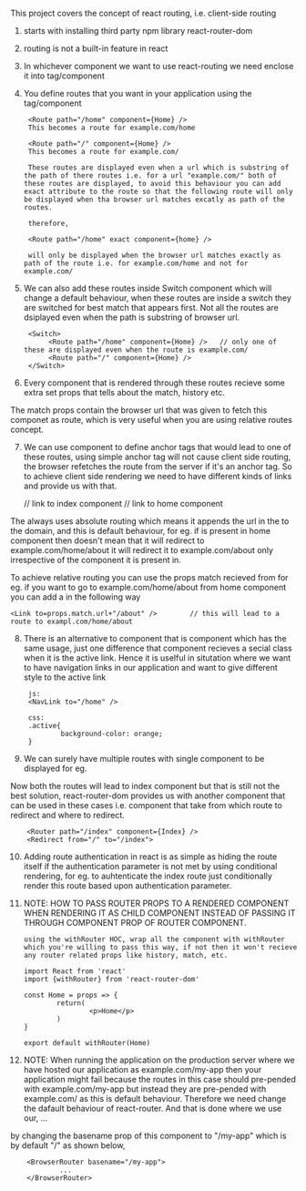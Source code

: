 This project covers the concept of react routing, i.e. client-side routing

1. starts with installing third party npm library react-router-dom
2. routing is not a built-in feature in react
3. In whichever component we want to use react-routing we need enclose it into <BrowserRouter> </BrowserRouter> tag/component 
4. You define routes that you want in your application using the <Route> tag/component
        
        <Route path="/home" component={Home} />
        This becomes a route for example.com/home

        <Route path="/" component={Home} />
        This becomes a route for example.com/

        These routes are displayed even when a url which is substring of the path of there routes i.e. for a url "example.com/" both of these routes are displayed, to avoid this behaviour you can add exact attribute to the route so that the following route will only be displayed when tha browser url matches excatly as path of the routes.

        therefore, 

        <Route path="/home" exact component={home} />

        will only be displayed when the browser url matches exactly as path of the route i.e. for example.com/home and not for example.com/ 

5. We can also add these routes inside Switch component which will change a default behaviour, when these routes are inside a switch they are switched for best match that appears first. Not all the routes are dsiplayed even when the path is substring of browser url.


        <Switch>
             <Route path="/home" component={Home} />   // only one of these are displayed even when the route is example.com/
             <Route path="/" component={Home} />
        </Switch>

6. Every component that is rendered through these routes recieve some extra set props that tells about the match, history etc.

The match props contain the browser url that was given to fetch this componet as route, which is very useful when you are using relative routes concept.

7. We can use <Link> component to define anchor tags that would lead to one of these routes, using simple anchor tag will not cause client side routing, the browser refetches the route from the server if it's an anchor tag. So to achieve client side rendering we need to have different kinds of links and <Link> provide us with that.

    <Link to="/" />         // link to index component
    <Link to="/home" />   // link to home component

The <Link> always uses absolute routing which means it appends the url in the <Link> to the domain, and this is default behaviour, for eg. if <Link to="/about"> is present in home component then doesn't mean that it will redirect to example.com/home/about it will redirect it to example.com/about only irrespective of the component it is present in.

To achieve relative routing you can use the props match recieved from <Route> for eg. if you want to go to example.com/home/about from home component you can add a <Link> in the following way

    <Link to=props.match.url+"/about" />        // this will lead to a route to exampl.com/home/about

8. There is an alternative to <Link> component that is <NavLink> component which has the same usage, just one difference that <NavLink> component recieves a secial class when it is the active link. Hence it is uselful in situtation where we want to have navigation links in our application and want to give different style to the active link

        js:
        <NavLink to="/home" />

        css:
        .active{
                background-color: orange;
        } 

9. We can surely have multiple routes with single component to be displayed for eg. 
        <Route path="/index" component={Index} />
        <Route path="/" component={Index} />

Now both the routes will lead to index component but that is still not the best solution, react-router-dom provides us with another component that can be used in these cases i.e. <Redirect> component that take from which route to redirect and where to redirect.

        <Router path="/index" component={Index} />
        <Redirect from="/" to="/index">

10. Adding route authentication in react is as simple as hiding the route itself if the authentication parameter is not met by using conditional rendering, for eg. to auhtenticate the index route just conditionally render this route based upon authentication parameter.

11. NOTE: HOW TO PASS ROUTER PROPS TO A RENDERED COMPONENT WHEN RENDERING IT AS CHILD COMPONENT INSTEAD OF PASSING IT THROUGH COMPONENT PROP OF ROUTER COMPONENT.

        using the withRouter HOC, wrap all the component with withRouter which you're willing to pass this way, if not then it won't recieve any router related props like history, match, etc.

        import React from 'react'
        import {withRouter} from 'react-router-dom'

        const Home = props => {
                return(
                        <p>Home</p>
                )
        }

        export default withRouter(Home)

12. NOTE: When running the application on the production server where we have hosted our application as example.com/my-app then your application might fail because the routes in this case should pre-pended with example.com/my-app but instead they are pre-pended with example.com/ as this is default behaviour. Therefore we need change the dafault behaviour of react-router. And that is done where we use our,
        <BrowserRouter>
                ...
        </BrowserRouter>

by changing the basename prop of this component to "/my-app" which is by default "/" as shown below,

        <BrowserRouter basename="/my-app">
                ...
        </BrowserRouter>